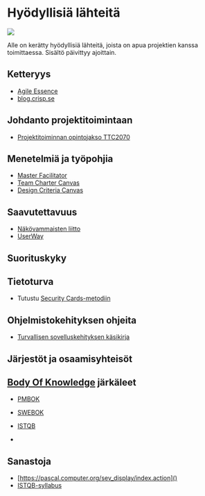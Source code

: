 # Hyödyllisiä lähteitä

![](https://openclipart.org/image/400px/svg_to_png/185078/oldmanreadsabook.png)

Alle on kerätty hyödyllisiä lähteitä, joista on apua projektien kanssa toimittaessa. Sisältö päivittyy ajoittain.

## Ketteryys



* [Agile Essence](https://www.ivarjacobson.com/services/agile-essentials-starter-pack-agile-practices)
* [blog.crisp.se](https://blog.crisp.se/)


## Johdanto projektitoimintaan

* [Projektitoiminnan opintojakso TTC2070](http://ttc2070.pages.labranet.jamk.fi)

## Menetelmiä ja työpohjia

* [Master Facilitator](http://masterfacilitator.com/canvas-collection/)
* [Team Charter Canvas](https://designabetterbusiness.com/2017/08/24/team-charter-canvas/)
* [Design Criteria Canvas](https://skillsofthemodernage.com.au/downloads/playshop/dabb-design-criteria-canvas.pdf)

## Saavutettavuus


* [Näkövammaisten liitto](https://www.nkl.fi/fi)
* [UserWay](https://userway.org/)

## Suorituskyky

## Tietoturva

* Tutustu [Security Cards-metodiin](http://securitycards.cs.washington.edu/cards.html)


## 

## Ohjelmistokehityksen ohjeita

* [Turvallisen sovelluskehityksen käsikirja](https://www.suomidigi.fi/ohjeet-ja-tuki/tyokalut/turvallisen-sovelluskehityksen-kasikirja)





## Järjestöt ja osaamisyhteisöt




## [Body Of Knowledge](https://en.wikipedia.org/wiki/Body_of_knowledge) järkäleet


* [PMBOK](https://www.pmi.org/pmbok-guide-standards)
* [SWEBOK](https://www.computer.org/web/swebok/v3)

* [ISTQB](https://www.istqb.org/)
* []()

## Sanastoja

* [https://pascal.computer.org/sev_display/index.action]()
* [ISTQB-syllabus]()


